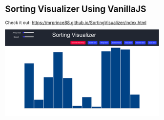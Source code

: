 # Sorting Visualizer Using VanillaJS

Check it out: https://mrprince88.github.io/SortingVisualizer/index.html

 ![Screenshot](Screenshot.png)

